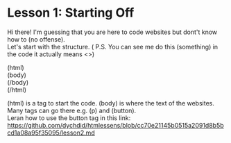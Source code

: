 # Lesson 1: Starting Off

Hi there! I'm guessing that you are here to code websites but dont't know how to (no offense). <br>
Let's start with the structure. ( P.S. You can see me do this (something) in the code it actually means <>)

(html) <br>
 (body) <br>
 (/body) <br>
(/html)  <br>

(html) is a tag to start the code. (body) is where the text of the websites. Many tags can go there e.g. (p) and (button). <br>
Leran how to use the button tag in this link: https://github.com/dychdid/htmlessens/blob/cc70e21145b0515a2091d8b5bcd1a08a95f35095/lesson2.md
